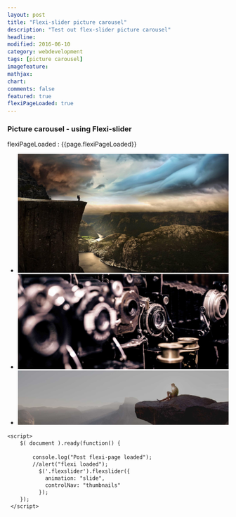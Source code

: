 ```yaml
---
layout: post
title: "Flexi-slider picture carousel"
description: "Test out flex-slider picture carousel"
headline: 
modified: 2016-06-10
category: webdevelopment
tags: [picture carousel]
imagefeature: 
mathjax: 
chart: 
comments: false
featured: true
flexiPageLoaded: true
---
```



### Picture  carousel -  using Flexi-slider


flexiPageLoaded :  {{page.flexiPageLoaded}}


<section class="slider">
<div class="flexslider">
  <ul class="slides">
	    <li data-thumb="../images/fc1-th.jpg">
		<img src="../images/fc1.jpg" />
		</li>
		<li data-thumb="../images/fc2-th.jpg">
		<img src="../images/fc2.jpg" />
		</li>
		<li data-thumb="../images/fc3-th.jpg">
		<img src="../images/fc3.jpg" />
		</li>

  </ul>
</div>
</section>

 	<script>
		$( document ).ready(function() {

			console.log("Post flexi-page loaded");
			//alert("flexi loaded");
			  $('.flexslider').flexslider({
				animation: "slide",
				controlNav: "thumbnails"
			  });
 	    });
	 </script> 